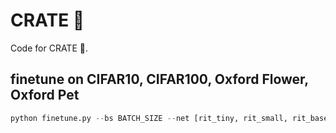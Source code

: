 # CRATE :takeout_box:
Code for CRATE :takeout_box:.

## finetune on CIFAR10, CIFAR100, Oxford Flower, Oxford Pet
```python
python finetune.py --bs BATCH_SIZE --net [rit_tiny, rit_small, rit_base, rit_large, vit_tiny, vit_small] --opt [adamW, adam, sgd] --lr LEARNING_RATE --n_epochs 200 --randomaug 1 --data [cifar10, cifar100, pets, flower] --type MODEL_SCALE4RIT --ckpt_dir CKPT_DIR --data_dir DATA_DIR
```